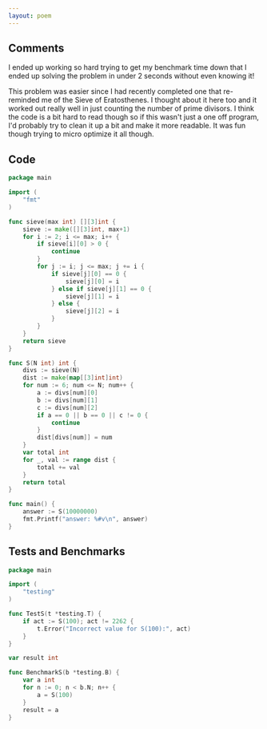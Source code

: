 ```yaml
---
layout: poem
---
```


## Comments

I ended up working so hard trying to get my benchmark time down that I ended up
solving the problem in under 2 seconds without even knowing it!

This problem was easier since I had recently completed one that re-reminded me
of the Sieve of Eratosthenes.  I thought about it here too and it worked out
really well in just counting the number of prime divisors.  I think the code is
a bit hard to read though so if this wasn't just a one off program, I'd
probably try to clean it up a bit and make it more readable.  It was fun though
trying to micro optimize it all though.

## Code

```go
package main

import (
	"fmt"
)

func sieve(max int) [][3]int {
	sieve := make([][3]int, max+1)
	for i := 2; i <= max; i++ {
		if sieve[i][0] > 0 {
			continue
		}
		for j := i; j <= max; j += i {
			if sieve[j][0] == 0 {
				sieve[j][0] = i
			} else if sieve[j][1] == 0 {
				sieve[j][1] = i
			} else {
				sieve[j][2] = i
			}
		}
	}
	return sieve
}

func S(N int) int {
	divs := sieve(N)
	dist := make(map[[3]int]int)
	for num := 6; num <= N; num++ {
		a := divs[num][0]
		b := divs[num][1]
		c := divs[num][2]
		if a == 0 || b == 0 || c != 0 {
			continue
		}
		dist[divs[num]] = num
	}
	var total int
	for _, val := range dist {
		total += val
	}
	return total
}

func main() {
	answer := S(10000000)
	fmt.Printf("answer: %#v\n", answer)
}
```

## Tests and Benchmarks

```go
package main

import (
	"testing"
)

func TestS(t *testing.T) {
	if act := S(100); act != 2262 {
		t.Error("Incorrect value for S(100):", act)
	}
}

var result int

func BenchmarkS(b *testing.B) {
	var a int
	for n := 0; n < b.N; n++ {
		a = S(100)
	}
	result = a
}
```
